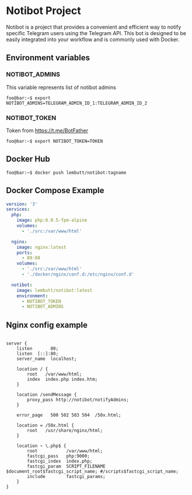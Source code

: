 # Notibot Project

Notibot is a project that provides a convenient and efficient way to notify specific Telegram users using the Telegram API. This bot is designed to be easily integrated into your workflow and is commonly used with Docker.

## Environment variables

### NOTIBOT_ADMINS
  
This variable represents list of notibot admins 

```console
foo@bar:~$ export NOTIBOT_ADMINS=TELEGRAM_ADMIN_ID_1:TELEGRAM_ADMIN_ID_2
```

### NOTIBOT_TOKEN

Token from https://t.me/BotFather

```console
foo@bar:~$ export NOTIBOT_TOKEN=TOKEN
```

## Docker Hub

```console
foo@bar:~$ docker push lembutt/notibot:tagname
```

## Docker Compose Example

```yaml
version: '3'
services:
  php:
    image: php:8.0.5-fpm-alpine
    volumes:
      - './src:/var/www/html'

  nginx:
    image: nginx:latest
    ports: 
      - 89:80
    volumes:
      - './src:/var/www/html'
      - './docker/nginx/conf.d:/etc/nginx/conf.d'

  notibot:
    image: lembutt/notibot:latest
    environment:
      - NOTIBOT_TOKEN
      - NOTIBOT_ADMINS
```

## Nginx config example

```nginx

server {
    listen       80;
    listen  [::]:80;
    server_name  localhost;

    location / {
        root   /var/www/html;
        index  index.php index.htm;
    }

    location /sendMessage {
        proxy_pass http://notibot/notifyAdmins;
    }

    error_page   500 502 503 504  /50x.html;

    location = /50x.html {
        root   /usr/share/nginx/html;
    }

    location ~ \.php$ {
        root           /var/www/html;
        fastcgi_pass   php:9000;
        fastcgi_index  index.php;
        fastcgi_param  SCRIPT_FILENAME $document_root$fastcgi_script_name; #/scripts$fastcgi_script_name;
        include        fastcgi_params;
    }
}
```
